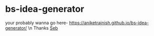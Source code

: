 # bs-idea-generator
your probably wanna go here- https://aniketrajnish.github.io/bs-idea-generator/ \n
Thanks [Seb](https://www.youtube.com/c/SebastianLague)
